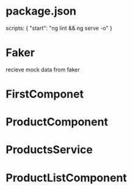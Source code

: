 # package.json
scripts: { "start": "ng lint && ng serve -o" }

# Faker
recieve mock data from faker

# FirstComponet

# ProductComponent

# ProductsService

# ProductListComponent